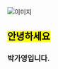 <!-- cmd + / or ctrl + / : 주석 -->
<!-- [네이버](https://naver.com) -->
![이미지](https://images.unsplash.com/photo-1753454116027-4f3ff53af389?w=700&auto=format&fit=crop&q=60&ixlib=rb-4.1.0&ixid=M3wxMjA3fDB8MHxmZWF0dXJlZC1waG90b3MtZmVlZHwyMHx8fGVufDB8fHx8fA%3D%3D)
## <mark>안녕하세요</mark>
### 박가영입니다.